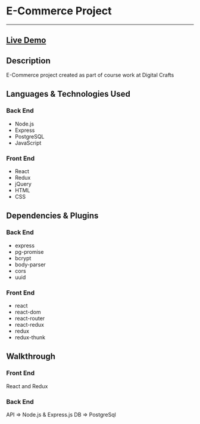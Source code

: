 # E-Commerce Project
---
## [Live Demo](https://github.com/mianprice/ecommerce-project)

## Description
E-Commerce project created as part of course work at Digital Crafts

## Languages & Technologies Used
### Back End
* Node.js
* Express
* PostgreSQL
* JavaScript
### Front End
* React
* Redux
* jQuery
* HTML
* CSS

## Dependencies & Plugins
### Back End
* express
* pg-promise
* bcrypt
* body-parser
* cors
* uuid
### Front End
* react
* react-dom
* react-router
* react-redux
* redux
* redux-thunk

## Walkthrough
### Front End
React and Redux

### Back End
API  =>  Node.js & Express.js
DB   =>  PostgreSql

